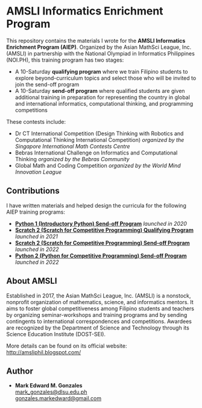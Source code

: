 # AMSLI Informatics Enrichment Program
This repository contains the materials I wrote for the <b>AMSLI Informatics Enrichment Program (AIEP)</b>. Organized by the Asian MathSci League, Inc. (AMSLI) in partnership with the National Olympiad in Informatics Philippines (NOI.PH), this training program has two stages:
- A 10-Saturday **qualifying program** where we train Filipino students to explore beyond-curriculum topics and select those who will be invited to join the send-off program
- A 10-Saturday **send-off program** where qualified students are given additional training in preparation for representing the country in global and international informatics, computational thinking, and programming competitions 

These contests include:

- Dr CT International Competition (Design Thinking with Robotics and Computational Thinking International Competition) <i>organized by the Singapore International Math Contests Centre</i>
- Bebras International Challenge on Informatics and Computational Thinking <i>organized by the Bebras Community</i>
- Global Math and Coding Competition <i>organized by the World Mind Innovation League</i>

## Contributions
I have written materials and helped design the curricula for the following AIEP training programs:
- [**Python 1 (Introductory Python) Send-off Program**](https://github.com/memgonzales/aiep-python-scratch/tree/master/Python%201%20-%20Send-off) *launched in 2020*
- [**Scratch 2 (Scratch for Competitive Programming) Qualifying Program**](https://github.com/memgonzales/aiep-python-scratch/tree/master/Scratch%202%20-%20Qualifying) *launched in 2021*
- [**Scratch 2 (Scratch for Competitive Programming) Send-off Program**](https://github.com/memgonzales/aiep-python-scratch/tree/master/Scratch%202%20-%20Send-off) *launched in 2022*
- [**Python 2 (Python for Competitive Programming) Send-off Program**](https://github.com/memgonzales/aiep-python-scratch/tree/master/Python%202%20-%20Send-off) *launched in 2022*

## About AMSLI
Established in 2017, the Asian MathSci League, Inc. (AMSLI) is a nonstock, nonprofit organization of mathematics, science, and informatics mentors. It aims to foster global competitiveness among Filipino students and teachers by organizing seminar-workshops and training programs and by sending contingents to international correspondences and competitions. Awardees are recognized by the Department of Science and Technology through its Science Education Institute (DOST-SEI).

More details can be found on its official website: http://amsliphil.blogspot.com/

## Author
- <b>Mark Edward M. Gonzales</b> <br/>
  mark_gonzales@dlsu.edu.ph <br/>
  gonzales.markedward@gmail.com
